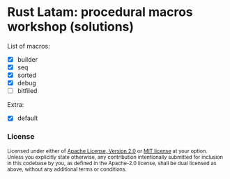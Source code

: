 # Rust Latam: procedural macros workshop (solutions)

List of macros:
- [x] builder
- [x] seq
- [x] sorted
- [x] debug
- [ ] bitfiled

Extra:
- [x] default

### License

<sup>
Licensed under either of <a href="LICENSE-APACHE">Apache License, Version
2.0</a> or <a href="LICENSE-MIT">MIT license</a> at your option.
</sup>

<br>

<sub>
Unless you explicitly state otherwise, any contribution intentionally submitted
for inclusion in this codebase by you, as defined in the Apache-2.0 license,
shall be dual licensed as above, without any additional terms or conditions.
</sub>
